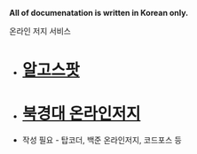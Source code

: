 **All of documenatation is written in Korean only.**

온라인 저지 서비스
- # [알고스팟](http://algospot.com/)
- # [북경대 온라인저지](http://poj.org/)
- 작성 필요 - 탑코더, 백준 온라인저지, 코드포스 등
